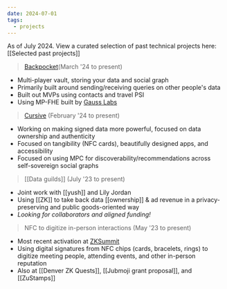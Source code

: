 ```yaml
---
date: 2024-07-01
tags:
  - projects
---
```

As of July 2024. View a curated selection of past technical projects here: [[Selected past projects]]

> [Backpocket](https://cursive.team/bp-demo)(March '24 to present)

- Multi-player vault, storing your data and social graph
- Primarily built around sending/receiving queries on other people's data
- Built out MVPs using contacts and travel PSI
- Using MP-FHE built by [Gauss Labs](https://github.com/gausslabs)


> [Cursive](https://cursive.team) (February '24 to present)

- Working on making signed data more powerful, focused on data ownership and authenticity
- Focused on tangibility (NFC cards), beautifully designed apps, and accessibility
- Focused on using MPC for discoverability/recommendations across self-sovereign social graphs


> [[Data guilds]] (July '23 to present)

- Joint work with [[yush]] and Lily Jordan
- Using [[ZK]] to take back data [[ownership]] & ad revenue in a privacy-preserving and public goods-oriented way
- _Looking for collaborators and aligned funding!_


> NFC to digitize in-person interactions (May '23 to present)

- Most recent activation at [ZKSummit](https://www.cursive.team/blog/zk-summit)
- Using digital signatures from NFC chips (cards, bracelets, rings) to digitize meeting people, attending events, and other in-person reputation
- Also at [[Denver ZK Quests]], [[Jubmoji grant proposal]], and [[ZuStamps]]